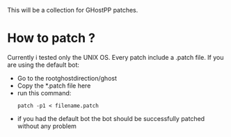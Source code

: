 This will be a collection for GHostPP patches.

How to patch ?
==============

Currently i tested only the UNIX OS.
Every patch include a .patch file. If you are using the default bot:
- Go to the rootghostdirection/ghost
- Copy the *.patch file here
- run this command:
   ````
   patch -p1 < filename.patch
   ````
- if you had the default bot the bot should be successfully patched without any problem
